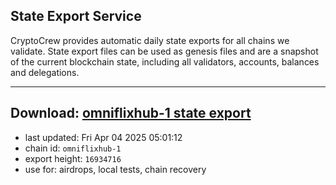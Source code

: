 ## State Export Service
CryptoCrew provides automatic daily state exports for all chains we validate. State export files can be used as genesis files and are a snapshot of the current blockchain state, including all validators, accounts, balances and delegations.

---
**Download: [omniflixhub-1 state export](https://dl-eu2.ccvalidators.com/SERVICE/omniflixhub/omniflixhub-1_export_16934716.json)**
---

- last updated: Fri Apr 04 2025 05:01:12
- chain id: `omniflixhub-1`
- export height: `16934716`
- use for: airdrops, local tests, chain recovery
